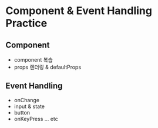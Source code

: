 # Component & Event Handling Practice

## Component

- component 복습
- props 렌더링 & defaultProps

## Event Handling

- onChange
- input & state
- button
- onKeyPress ... etc
